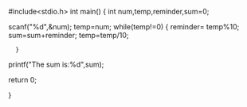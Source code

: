 #include<stdio.h>
int main()
{ int num,temp,reminder,sum=0;

 scanf("%d",&num);
 temp=num;
  while(temp!=0)
 {
      reminder= temp%10;
      sum=sum+reminder;
      temp=temp/10;

      }

 printf("The sum is:%d",sum);


   return 0;


}
